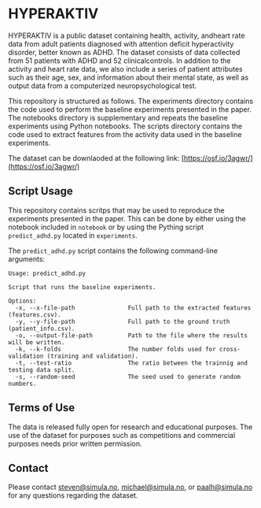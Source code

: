 # HYPERAKTIV

HYPERAKTIV is a public dataset containing health, activity, andheart rate data from adult patients diagnosed with attention deficit hyperactivity disorder, better known as ADHD. The dataset consists of data collected from 51 patients with ADHD and 52 clinicalcontrols. In addition to the activity and heart rate data, we also include a series of patient attributes such as their age, sex, and information about their mental state, as well as output data from a computerized neuropsychological test.

This repository is structured as follows. The experiments directory contains the code used to perform the baseline experiments presented in the paper. The notebooks directory is supplementary and repeats the baseline experiments using Python notebooks. The scripts directory contains the code used to extract features from the activity data used in the baseline experiments.

The dataset can be downlaoded at the following link: [https://osf.io/3agwr/](https://osf.io/3agwr/)

## Script Usage
This repository contains scritps that may be used to reproduce the experiments presented in the paper. This can be done by either using the notebook included in `notebook` or by using the Pything script `predict_adhd.py` located in `experiments`.

The `predict_adhd.py` script contains the following command-line arguments: 

```
Usage: predict_adhd.py

Script that runs the baseline experiments.

Options:
  -x, --x-file-path               Full path to the extracted features (features.csv).
  -y, --y-file-path               Full path to the ground truth (patient_info.csv).
  -o, --output-file-path          Path to the file where the results will be written.
  -k, --k-folds                   The number folds used for cross-validation (training and validation).
  -t, --test-ratio                The ratio between the trainnig and testing data split.
  -s, --random-seed               The seed used to generate random numbers.
```

<!-- ## Cite
If you use this dataset in your research, Please cite the following paper: -->

## Terms of Use
The data is released fully open for research and educational purposes. The use of the dataset for purposes such as competitions and commercial purposes needs prior written permission.
<!-- In all documents and papers that use or refer to the dataset or report experimental results based on HYPERAKTIV, a reference to the related article needs to be added: XXX. -->

## Contact
Please contact steven@simula.no, michael@simula.no, or paalh@simula.no for any questions regarding the dataset.
